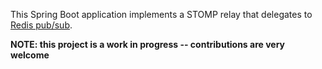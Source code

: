 This Spring Boot application implements a STOMP relay that delegates to 
[Redis pub/sub](http://redis.io/topics/pubsub). 

**NOTE: this project is a work in progress -- contributions are very welcome**
